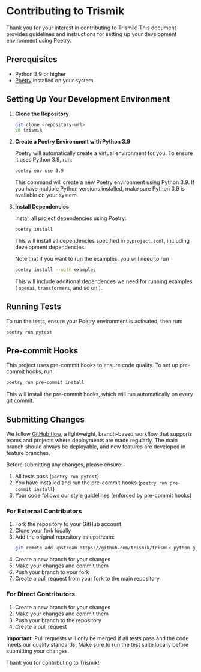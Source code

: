 # Contributing to Trismik

Thank you for your interest in contributing to Trismik! This document provides guidelines and instructions for setting up your development environment using Poetry.

## Prerequisites

- Python 3.9 or higher
- [Poetry](https://python-poetry.org/docs/#installation) installed on your system

## Setting Up Your Development Environment

1. **Clone the Repository**

   ```bash
   git clone <repository-url>
   cd trismik
   ```

2. **Create a Poetry Environment with Python 3.9**

   Poetry will automatically create a virtual environment for you. To ensure it uses Python 3.9, run:

   ```bash
   poetry env use 3.9
   ```

   This command will create a new Poetry environment using Python 3.9. If you have multiple Python versions installed, make sure Python 3.9 is available on your system.

3. **Install Dependencies**

   Install all project dependencies using Poetry:

   ```bash
   poetry install
   ```

   This will install all dependencies specified in `pyproject.toml`, including development dependencies.

   Note that if you want to run the examples, you will need to run

   ```bash
   poetry install --with examples
   ```

   This will include additional dependences we need for running examples (
   `openai`, `transformers`, and so on ).



## Running Tests

To run the tests, ensure your Poetry environment is activated, then run:

```bash
poetry run pytest
```

## Pre-commit Hooks

This project uses pre-commit hooks to ensure code quality. To set up pre-commit hooks, run:

```bash
poetry run pre-commit install
```

This will install the pre-commit hooks, which will run automatically on every git commit.

## Submitting Changes

We follow [GitHub flow](https://docs.github.com/en/get-started/using-github/github-flow), a lightweight, branch-based workflow that supports teams and projects where deployments are made regularly. The main branch should always be deployable, and new features are developed in feature branches.

Before submitting any changes, please ensure:
1. All tests pass (`poetry run pytest`)
2. You have installed and run the pre-commit hooks (`poetry run pre-commit install`)
3. Your code follows our style guidelines (enforced by pre-commit hooks)

### For External Contributors
1. Fork the repository to your GitHub account
2. Clone your fork locally
3. Add the original repository as upstream:
   ```bash
   git remote add upstream https://github.com/trismik/trismik-python.git
   ```
4. Create a new branch for your changes
5. Make your changes and commit them
6. Push your branch to your fork
7. Create a pull request from your fork to the main repository

### For Direct Contributors
1. Create a new branch for your changes
2. Make your changes and commit them
3. Push your branch to the repository
4. Create a pull request

**Important**: Pull requests will only be merged if all tests pass and the code meets our quality standards. Make sure to run the test suite locally before submitting your changes.

Thank you for contributing to Trismik!
